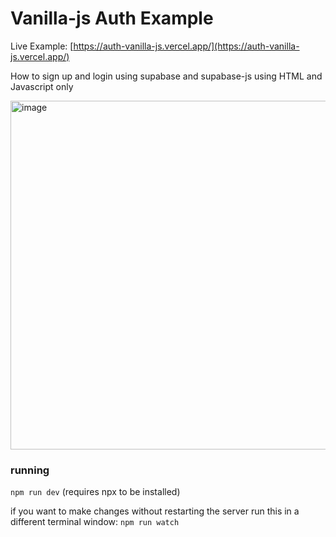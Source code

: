# Vanilla-js Auth Example

Live Example: [https://auth-vanilla-js.vercel.app/](https://auth-vanilla-js.vercel.app/)

How to sign up and login using supabase and supabase-js using HTML and Javascript only

<img width="558" alt="image" src="https://user-images.githubusercontent.com/458736/88377414-b6fb4180-cdd1-11ea-8061-103ec4577b7b.png">

### running
`npm run dev` (requires npx to be installed)

if you want to make changes without restarting the server run this in a different terminal window:
`npm run watch`


